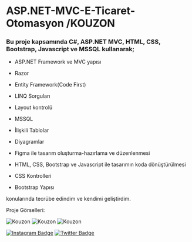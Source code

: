 # ASP.NET-MVC-E-Ticaret-Otomasyon /KOUZON

### Bu proje kapsamında C#, ASP.NET MVC, HTML, CSS, Bootstrap, Javascript ve MSSQL kullanarak;

+ ASP.NET Framework ve MVC yapısı

+ Razor

+ Entity Framework(Code First)

+ LINQ Sorguları

+ Layout kontrolü

+ MSSQL

+ İlişkili Tablolar

+ Diyagramlar

+ Figma ile tasarım oluşturma-hazırlama ve düzenlenmesi

+ HTML, CSS, Bootstrap ve Javascript ile tasarımın koda dönüştürülmesi

+ CSS Kontrolleri

+ Bootstrap Yapısı 

konularında tecrübe edindim ve kendimi geliştirdim.

Proje Görselleri:

![Kouzon](https://www.hizliresim.com/56irwq0)
![Kouzon](https://www.hizliresim.com/propjo4)
![Kouzon](https://www.hizliresim.com/gsv1atd)


[![Instagram Badge](https://img.shields.io/badge/-Instagram-C13584?style=flat-quare&labelColor=C13584&logo=instagram&logoColor=white&link=link)](https://www.instagram.com/taskinygt/) 
[![Twitter Badge](https://img.shields.io/badge/-Instagram-C13584?style=flat-quare&labelColor=C13584&logo=instagram&logoColor=white&link=link)](https://twitter.com/taskinYGT) 


